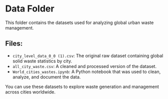 # Data Folder

This folder contains the datasets used for analyzing global urban waste management.

## Files:

- `city_level_data_0_0 (1).csv`: The original raw dataset containing global solid waste statistics by city.
- `all_city_waste.csv`: A cleaned and processed version of the dataset.
- `World_cities_wastes.ipynb`: A Python notebook that was used to clean, analyze, and document the data.

You can use these datasets to explore waste generation and management across cities worldwide.
